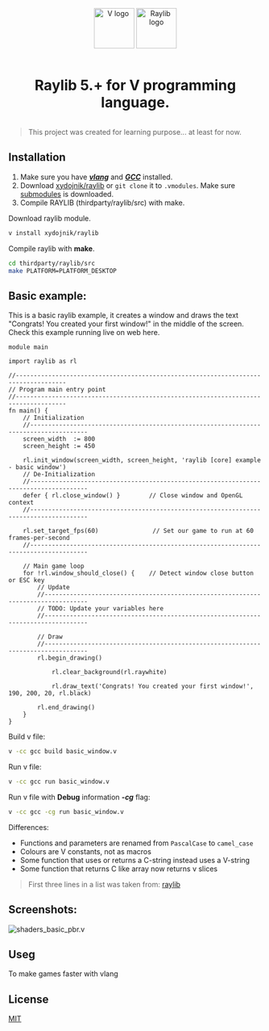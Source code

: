 <div align="center" style="display:grid;place-items:center;">
<p>
     <a href="https://vlang.io/"   target="_blank"><img width="80" src="https://raw.githubusercontent.com/vlang/v-logo/master/dist/v-logo.svg?sanitize=true" alt="V logo"></a>
     <a href="https://raylib.com/" target="_blank"><img width="80" src="https://github.com/raysan5/raylib/blob/master/logo/raylib_128x128.png?sanitize=true" alt="Raylib logo"></a>
</p>
     <h1>Raylib 5.+ for V programming language.</h1>
</div>

> This project was created for learning purpose... at least for now.

## Installation
1. Make sure you have [**_vlang_**](https://vlang.io/) and [**_GCC_**](https://www.mingw-w64.org/) installed.
2. Download [xydojnik/raylib](https://github.com/xydojnik/raylib) or `git clone` it to `.vmodules`. Make sure [submodules](https://github.com/raysan5/raylib) is downloaded.
3. Compile RAYLIB (thirdparty/raylib/src) with make.

Download raylib module.
```bash
v install xydojnik/raylib
```
Compile raylib with __make__.
```bash
cd thirdparty/raylib/src
make PLATFORM=PLATFORM_DESKTOP
```

## Basic example:
This is a basic raylib example, it creates a window and draws the text "Congrats! You created your first window!" in the middle of the screen. Check this example running live on web here.

```vlang
module main

import raylib as rl

//------------------------------------------------------------------------------------
// Program main entry point
//------------------------------------------------------------------------------------
fn main() {
    // Initialization
    //--------------------------------------------------------------------------------------
    screen_width  := 800
    screen_height := 450

    rl.init_window(screen_width, screen_height, 'raylib [core] example - basic window')
    // De-Initialization
    //--------------------------------------------------------------------------------------
    defer { rl.close_window() }        // Close window and OpenGL context
    //--------------------------------------------------------------------------------------

    rl.set_target_fps(60)               // Set our game to run at 60 frames-per-second
    //--------------------------------------------------------------------------------------

    // Main game loop
    for !rl.window_should_close() {    // Detect window close button or ESC key
        // Update
        //----------------------------------------------------------------------------------
        // TODO: Update your variables here
        //----------------------------------------------------------------------------------

        // Draw
        //----------------------------------------------------------------------------------
        rl.begin_drawing()

            rl.clear_background(rl.raywhite)

            rl.draw_text('Congrats! You created your first window!', 190, 200, 20, rl.black)

        rl.end_drawing()
    }
}

```
Build v file:
```bash
v -cc gcc build basic_window.v
```
Run v file:
```bash
v -cc gcc run basic_window.v
```
Run v file with **Debug** information **_-cg_** flag:
```bash
v -cc gcc -cg run basic_window.v
```
Differences:
- Functions and parameters are renamed from `PascalCase` to `camel_case`
- Colours are V constants, not as macros
- Some function that uses or returns a C-string instead uses a V-string
- Some function that returns C like array now returns v slices

> First three lines in a list was taken from: [raylib](https://github.com/vlang/raylib/blob/main/readme.md)

## Screenshots:
![shaders_basic_pbr.v](https://github.com/xydojnik/raylib/examples/shaders/shaders_basic_pbr.png)

## Useg
To make games faster with vlang

## License
[MIT](https://choosealicense.com/licenses/mit/)
